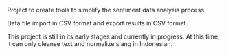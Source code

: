 Project to create tools to simplify the sentiment data analysis process.

Data file import in CSV format and export results in CSV format.

This project is still in its early stages and currently in progress. At this time, it can only cleanse text and normalize slang in Indonesian.
